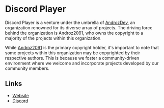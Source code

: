 # Discord Player

Discord Player is a venture under the umbrella of [AndrozDev](https://github.com/AndrozDev), an organization renowned for its diverse array of projects. The driving force behind the organization is Androz2091, who owns the copyright to a majority of the projects within this organization.

While [Androz2091](https://github.com/Androz2091) is the primary copyright holder, it's important to note that some projects within this organization may be copyrighted by their respective authors. This is because we foster a community-driven environment where we welcome and incorporate projects developed by our community members.

## Links

- [Website](https://discord-player.js.org)
- [Discord](https://androz2091.fr/discord)
